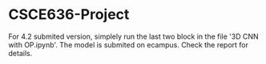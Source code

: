 # CSCE636-Project
For 4.2 submited version, simplely run the last two block in the file '3D CNN with OP.ipynb'.
The model is submited on ecampus.
Check the report for details.
